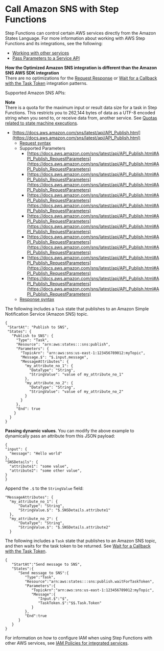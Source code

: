 # Call Amazon SNS with Step Functions<a name="connect-sns"></a>

Step Functions can control certain AWS services directly from the Amazon States Language\. For more information about working with AWS Step Functions and its integrations, see the following:
+ [Working with other services](concepts-service-integrations.md)
+ [Pass Parameters to a Service API](connect-parameters.md)

**How the Optimized Amazon SNS integration is different than the Amazon SNS AWS SDK integration**  
There are no optimizations for the [Request Response](connect-to-resource.md#connect-default) or [Wait for a Callback with the Task Token](connect-to-resource.md#connect-wait-token) integration patterns\.

Supported Amazon SNS APIs:

**Note**  
There is a quota for the maximum input or result data size for a task in Step Functions\. This restricts you to 262,144 bytes of data as a UTF\-8 encoded string when you send to, or receive data from, another service\. See [Quotas related to state machine executions](limits-overview.md#service-limits-state-machine-executions)\.
+ [https://docs.aws.amazon.com/sns/latest/api/API_Publish.html](https://docs.aws.amazon.com/sns/latest/api/API_Publish.html)
  + [Request syntax](https://docs.aws.amazon.com/sns/latest/api/API_Publish.html#API_Publish_Example_1_Request)
  + Supported Parameters
    + [https://docs.aws.amazon.com/sns/latest/api/API_Publish.html#API_Publish_RequestParameters](https://docs.aws.amazon.com/sns/latest/api/API_Publish.html#API_Publish_RequestParameters)
    + [https://docs.aws.amazon.com/sns/latest/api/API_Publish.html#API_Publish_RequestParameters](https://docs.aws.amazon.com/sns/latest/api/API_Publish.html#API_Publish_RequestParameters)
    + [https://docs.aws.amazon.com/sns/latest/api/API_Publish.html#API_Publish_RequestParameters](https://docs.aws.amazon.com/sns/latest/api/API_Publish.html#API_Publish_RequestParameters)
    + [https://docs.aws.amazon.com/sns/latest/api/API_Publish.html#API_Publish_RequestParameters](https://docs.aws.amazon.com/sns/latest/api/API_Publish.html#API_Publish_RequestParameters)
    + [https://docs.aws.amazon.com/sns/latest/api/API_Publish.html#API_Publish_RequestParameters](https://docs.aws.amazon.com/sns/latest/api/API_Publish.html#API_Publish_RequestParameters)
    + [https://docs.aws.amazon.com/sns/latest/api/API_Publish.html#API_Publish_RequestParameters](https://docs.aws.amazon.com/sns/latest/api/API_Publish.html#API_Publish_RequestParameters)
    + [https://docs.aws.amazon.com/sns/latest/api/API_Publish.html#API_Publish_RequestParameters](https://docs.aws.amazon.com/sns/latest/api/API_Publish.html#API_Publish_RequestParameters)
  + [Response syntax](https://docs.aws.amazon.com/sns/latest/api/API_Publish.html#API_Publish_Example_1_Response)

The following includes a `Task` state that publishes to an Amazon Simple Notification Service \(Amazon SNS\) topic\.

```
{
 "StartAt": "Publish to SNS",
 "States": {
   "Publish to SNS": {
     "Type": "Task",
     "Resource": "arn:aws:states:::sns:publish",
     "Parameters": {
       "TopicArn": "arn:aws:sns:us-east-1:123456789012:myTopic",
       "Message.$": "$.input.message",
       "MessageAttributes": {
         "my_attribute_no_1": {
           "DataType": "String",
           "StringValue": "value of my_attribute_no_1"
         },
         "my_attribute_no_2": {
           "DataType": "String",
           "StringValue": "value of my_attribute_no_2"
         }
       }
     },
     "End": true
    }
  }
}
```

**Passing dynamic values**\. You can modify the above example to dynamically pass an attribute from this JSON payload:

```
{
"input": {
  "message": "Hello world"
},
"SNSDetails": {
  "attribute1": "some value",
  "attribute2": "some other value",
}
}
```

Append the `.$` to the `StringValue` field:

```
"MessageAttributes": {
  "my_attribute_no_1": {
      "DataType": "String",
      "StringValue.$": "$.SNSDetails.attribute1"
  },
  "my_attribute_no_2": {
      "DataType": "String",
      "StringValue.$": "$.SNSDetails.attribute2"
  }
```

The following includes a `Task` state that publishes to an Amazon SNS topic, and then waits for the task token to be returned\. See [Wait for a Callback with the Task Token](connect-to-resource.md#connect-wait-token)\.

```
{  
   "StartAt":"Send message to SNS",
   "States":{  
      "Send message to SNS":{  
         "Type":"Task",
         "Resource":"arn:aws:states:::sns:publish.waitForTaskToken",
         "Parameters":{  
            "TopicArn":"arn:aws:sns:us-east-1:123456789012:myTopic",
            "Message":{  
               "Input.$":"$",
               "TaskToken.$":"$$.Task.Token"
            }
         },
         "End":true
      }
   }
}
```

For information on how to configure IAM when using Step Functions with other AWS services, see [IAM Policies for integrated services](service-integration-iam-templates.md)\.